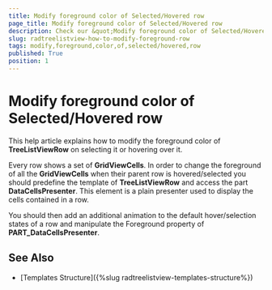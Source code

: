 ```yaml
---
title: Modify foreground color of Selected/Hovered row
page_title: Modify foreground color of Selected/Hovered row
description: Check our &quot;Modify foreground color of Selected/Hovered row&quot; documentation article for the RadTreeListView {{ site.framework_name }} control.
slug: radtreelistview-how-to-modify-foreground-row
tags: modify,foreground,color,of,selected/hovered,row
published: True
position: 1
---
```


# Modify foreground color of Selected/Hovered row

This help article explains how to modify the foreground color of __TreeListViewRow__ on selecting it or hovering over it.

Every row shows a set of __GridViewCells__. In order to change the foreground of all the __GridViewCells__ when their parent row is hovered/selected you should predefine the template of __TreeListViewRow__ and access the part __DataCellsPresenter__. This element is a plain presenter used to display the cells contained in a row.

You should then add an additional animation to the default hover/selection states of a row and manipulate the Foreground property of **PART_DataCellsPresenter**.        

## See Also
 * [Templates Structure]({%slug radtreelistview-templates-structure%})